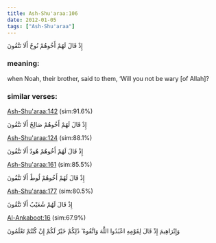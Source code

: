 ```yaml
---
title: Ash-Shu'araa:106
date: 2012-01-05
tags: ["Ash-Shu'araa"]
---
```

إِذْ قَالَ لَهُمْ أَخُوهُمْ نُوحٌ أَلَا تَتَّقُونَ
### meaning: 
when Noah, their brother, said to them, ‘Will you not be wary [of Allah]?
### similar verses: 

[Ash-Shu'araa:142](/26/142) (sim:91.6%)

إِذْ قَالَ لَهُمْ أَخُوهُمْ صَالِحٌ أَلَا تَتَّقُونَ

[Ash-Shu'araa:124](/26/124) (sim:88.1%)

إِذْ قَالَ لَهُمْ أَخُوهُمْ هُودٌ أَلَا تَتَّقُونَ

[Ash-Shu'araa:161](/26/161) (sim:85.5%)

إِذْ قَالَ لَهُمْ أَخُوهُمْ لُوطٌ أَلَا تَتَّقُونَ

[Ash-Shu'araa:177](/26/177) (sim:80.5%)

إِذْ قَالَ لَهُمْ شُعَيْبٌ أَلَا تَتَّقُونَ

[Al-Ankaboot:16](/29/16) (sim:67.9%)

وَإِبْرَاهِيمَ إِذْ قَالَ لِقَوْمِهِ اعْبُدُوا اللَّهَ وَاتَّقُوهُ ۖ ذَٰلِكُمْ خَيْرٌ لَكُمْ إِنْ كُنْتُمْ تَعْلَمُونَ
